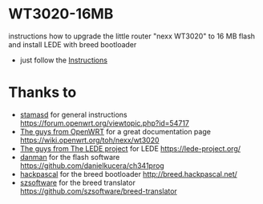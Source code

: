 # WT3020-16MB

instructions how to upgrade the little router "nexx WT3020" to 16 MB flash and install LEDE with breed bootloader
- just follow the [Instructions](https://github.com/fabianhu/WT3020-16MB/blob/master/wt3020%20upgrade%20to%2016M%20and%20LEDE.txt)

# Thanks to 

* [stamasd](https://forum.openwrt.org/profile.php?id=137502) for general instructions https://forum.openwrt.org/viewtopic.php?id=54717
* [The guys from OpenWRT](https://openwrt.org/) for a great documentation page https://wiki.openwrt.org/toh/nexx/wt3020
* [The guys from The LEDE project](https://lede-project.org/) for LEDE https://lede-project.org/
* [danman](https://blog.danman.eu/) for the flash software https://github.com/danielkucera/ch341prog
* [hackpascal](http://hackpascal.net/) for the breed bootloader http://breed.hackpascal.net/
* [szsoftware](https://github.com/szsoftware) for the breed translator https://github.com/szsoftware/breed-translator
